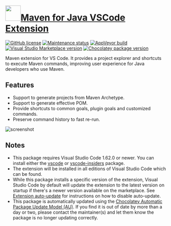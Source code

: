 # [<img src="https://cdn.jsdelivr.net/gh/dgalbraith/chocolatey-packages@df6a42399764d6755fc05671a467f4fea2904d74/icons/vscode-maven.png" width="48" height="48" />Maven for Java VSCode Extension](<https://chocolatey.org/packages/vscode-maven>)

[![GitHub license](https://img.shields.io/github/license/microsoft/vscode-maven)](https://github.com/microsoft/vscode-maven/blob/master/LICENSE.txt)
[![Maintenance status](https://img.shields.io/badge/maintained%3F-yes-green.svg)](https://gitHub.com/dgalbraith/chocolatey-packages/graphs/commit-activity)
[![AppVeyor build](https://img.shields.io/appveyor/ci/dgalbraith/chocolatey-packages)](https://ci.appveyor.com/project/dgalbraith/chocolatey-packages)
[![Visual Studio Marketplace version](https://img.shields.io/visual-studio-marketplace/v/vscjava.vscode-maven?label=Marketplace)](https://marketplace.visualstudio.com/items?itemName=vscjava.vscode-maven)
[![Chocolatey package version](https://img.shields.io/chocolatey/v/vscode-java?label=Chocolatey)](<https://chocolatey.org/packages/vscode-maven>)

Maven extension for VS Code. It provides a project explorer and shortcuts to execute Maven commands, improving user experience for Java developers who use Maven.

## Features

* Support to generate projects from Maven Archetype.
* Support to generate effective POM.
* Provide shortcuts to common goals, plugin goals and customized commands.
* Preserve command history to fast re-run.

![screenshot](https://cdn.jsdelivr.net/gh/dgalbraith/chocolatey-packages@df6a42399764d6755fc05671a467f4fea2904d74/automatic/vscode-maven/screenshot.png)

## Notes

* This package requires Visual Studio Code 1.62.0 or newer.
  You can install either the [vscode](https://chocolatey.org/packages/vscode) or [vscode-insiders](https://chocolatey.org/packages/vscode-insiders) package.
* The extension will be installed in all editions of Visual Studio Code which can be found.
* While this package installs a specific version of the extension, Visual Studio Code by default will update the extension to the latest version on startup if there's a newer version available on the marketplace.
  See [Extension auto-update](https://code.visualstudio.com/docs/editor/extension-gallery#_extension-autoupdate) for instructions on how to disable auto-update.
* This package is automatically updated using the [Chocolatey Automatic Package Update Model (AU)](https://github.com/majkinetor/au/blob/master/README.md).
  If you find it is out of date by more than a day or two, please contact the maintainer(s) and let them know the package is no longer updating correctly.
